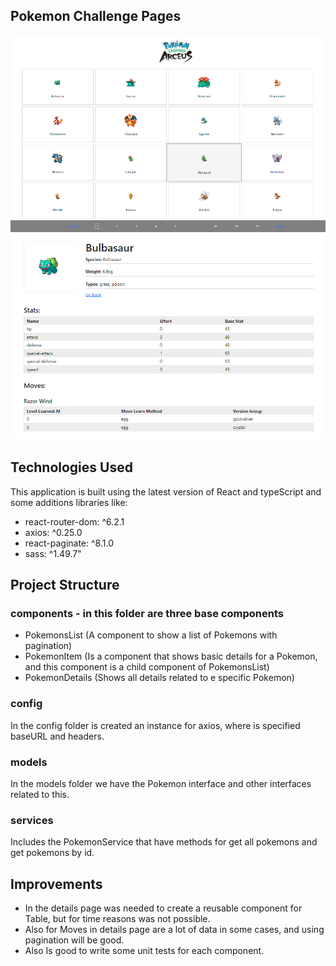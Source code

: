 ## Pokemon Challenge Pages
![Screenshot](./src/assets/AllPokemons.png)
![Screenshot](./src/assets/DetailsPage.png)

## Technologies Used

This application is built using the latest version of React and typeScript and some additions libraries like:
- react-router-dom: ^6.2.1
- axios: ^0.25.0
- react-paginate: ^8.1.0
- sass: ^1.49.7"

## Project Structure
### components - in this folder are three base components
- PokemonsList (A component to show a list of Pokemons with pagination)
- PokemonItem (Is a component that shows basic details for a Pokemon, and this component is a child component of PokemonsList)
- PokemonDetails (Shows all details related to e specific Pokemon)

### config
In the config folder is created an instance for axios, where is specified baseURL and headers.

### models
In the models folder we have the Pokemon interface and other interfaces related to this.

### services
Includes the PokemonService that have methods for get all pokemons and get pokemons by id.

## Improvements
- In the details page was needed to create a reusable component for Table, but for time reasons was not possible.
- Also for Moves in details page are a lot of data in some cases, and using pagination will be good.
- Also Is good to write some unit tests for each component.